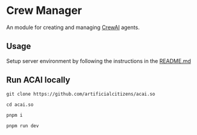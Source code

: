 # Crew Manager

An module for creating and managing [CrewAI](https://github.com/joaomdmoura/crewAI) agents.

## Usage

Setup server environment by following the instructions in the [README.md](/home/josh/dev/acai.so/server/README.md)

## Run ACAI locally

```
git clone https://github.com/artificialcitizens/acai.so
```

```
cd acai.so
```

```
pnpm i
```

```
pnpm run dev
```

